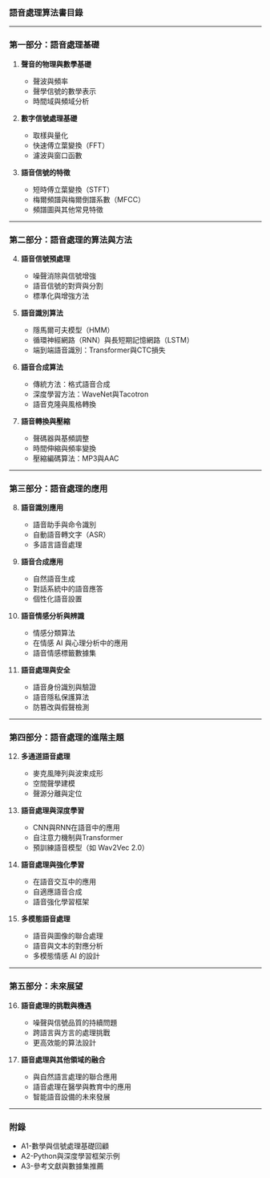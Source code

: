 ### **語音處理算法書目錄**

---

### **第一部分：語音處理基礎**
1. **聲音的物理與數學基礎**
   - 聲波與頻率
   - 聲學信號的數學表示
   - 時間域與頻域分析

2. **數字信號處理基礎**
   - 取樣與量化
   - 快速傅立葉變換（FFT）
   - 濾波與窗口函數

3. **語音信號的特徵**
   - 短時傅立葉變換（STFT）
   - 梅爾頻譜與梅爾倒譜系數（MFCC）
   - 頻譜圖與其他常見特徵

---

### **第二部分：語音處理的算法與方法**
4. **語音信號預處理**
   - 噪聲消除與信號增強
   - 語音信號的對齊與分割
   - 標準化與增強方法

5. **語音識別算法**
   - 隱馬爾可夫模型（HMM）
   - 循環神經網路（RNN）與長短期記憶網路（LSTM）
   - 端到端語音識別：Transformer與CTC損失

6. **語音合成算法**
   - 傳統方法：格式語音合成
   - 深度學習方法：WaveNet與Tacotron
   - 語音克隆與風格轉換

7. **語音轉換與壓縮**
   - 聲碼器與基頻調整
   - 時間伸縮與頻率變換
   - 壓縮編碼算法：MP3與AAC

---

### **第三部分：語音處理的應用**
8. **語音識別應用**
   - 語音助手與命令識別
   - 自動語音轉文字（ASR）
   - 多語言語音處理

9. **語音合成應用**
   - 自然語音生成
   - 對話系統中的語音應答
   - 個性化語音設置

10. **語音情感分析與辨識**
    - 情感分類算法
    - 在情感 AI 與心理分析中的應用
    - 語音情感標籤數據集

11. **語音處理與安全**
    - 語音身份識別與驗證
    - 語音隱私保護算法
    - 防篡改與假聲檢測

---

### **第四部分：語音處理的進階主題**
12. **多通道語音處理**
    - 麥克風陣列與波束成形
    - 空間聲學建模
    - 聲源分離與定位

13. **語音處理與深度學習**
    - CNN與RNN在語音中的應用
    - 自注意力機制與Transformer
    - 預訓練語音模型（如 Wav2Vec 2.0）

14. **語音處理與強化學習**
    - 在語音交互中的應用
    - 自適應語音合成
    - 語音強化學習框架

15. **多模態語音處理**
    - 語音與圖像的聯合處理
    - 語音與文本的對應分析
    - 多模態情感 AI 的設計

---

### **第五部分：未來展望**
16. **語音處理的挑戰與機遇**
    - 噪聲與信號品質的持續問題
    - 跨語言與方言的處理挑戰
    - 更高效能的算法設計

17. **語音處理與其他領域的融合**
    - 與自然語言處理的聯合應用
    - 語音處理在醫學與教育中的應用
    - 智能語音設備的未來發展

---

### **附錄**
- A1-數學與信號處理基礎回顧
- A2-Python與深度學習框架示例
- A3-參考文獻與數據集推薦